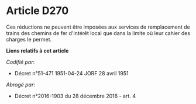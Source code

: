 # Article D270

Ces réductions ne peuvent être imposées aux services de remplacement de trains des chemins de fer d'intérêt local que dans la
limite où leur cahier des charges le permet.

**Liens relatifs à cet article**

_Codifié par_:

  - Décret n°51-471 1951-04-24 JORF 28 avril 1951

_Abrogé par_:

  - Décret n°2016-1903 du 28 décembre 2016 - art. 4
